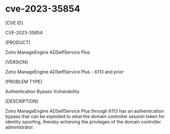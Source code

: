 # cve-2023-35854
[CVE ID]

CVE-2023-35854

[PRODUCT]

Zoho ManageEngine ADSelfService Plus

[VERSION]

Zoho ManageEngine ADSelfService Plus - 6113 and prior

[PROBLEM TYPE]

Authentication Bypass Vulnerability

[DESCRIPTION]

Zoho ManageEngine ADSelfService Plus through 6113 has an authentication bypass that can be exploited to steal the domain controller session token for identity spoofing, thereby achieving the privileges of the domain controller administrator.
